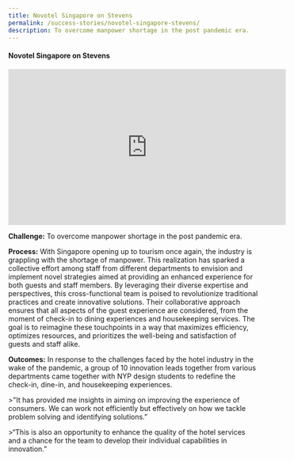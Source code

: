 ```yaml
---
title: Novotel Singapore on Stevens
permalink: /success-stories/novotel-singapore-stevens/
description: To overcome manpower shortage in the post pandemic era.
---
```

#### **Novotel Singapore on Stevens**

<iframe allowfullscreen="" allow="accelerometer; autoplay; clipboard-write; encrypted-media; gyroscope; picture-in-picture; web-share" frameborder="0" title="YouTube video player" src="https://www.youtube.com/embed/wDYRytU9oYY" height="315" width="560"></iframe>

**Challenge:** To overcome manpower shortage in the post pandemic era. 

**Process:** With Singapore opening up to tourism once again, the industry is grappling with the shortage of manpower. This realization has sparked a collective effort among staff from different departments to envision and implement novel strategies aimed at providing an enhanced experience for both guests and staff members. By leveraging their diverse expertise and perspectives, this cross-functional team is poised to revolutionize traditional practices and create innovative solutions. Their collaborative approach ensures that all aspects of the guest experience are considered, from the moment of check-in to dining experiences and housekeeping services. The goal is to reimagine these touchpoints in a way that maximizes efficiency, optimizes resources, and prioritizes the well-being and satisfaction of guests and staff alike. 

**Outcomes:** In response to the challenges faced by the hotel industry in the wake of the pandemic, a group of 10 innovation leads together from various departments came together with NYP design students to redefine the check-in, dine-in, and housekeeping experiences.

&gt;"It has provided me insights in aiming on improving the experience of consumers. We can work not efficiently but effectively on how we tackle problem solving and identifying solutions.”

&gt;“This is also an opportunity to enhance the quality of the hotel services and a chance for the team to develop their individual capabilities in innovation.”